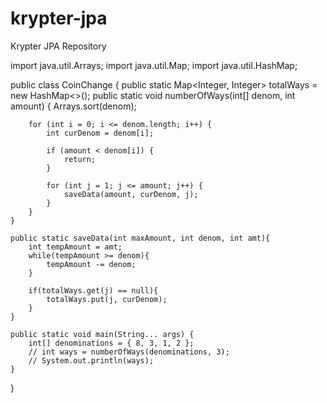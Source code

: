 # krypter-jpa
Krypter JPA Repository


import java.util.Arrays;
import java.util.Map;
import java.util.HashMap;

public class CoinChange {
    public static Map<Integer, Integer> totalWays = new HashMap<>();
    public static void numberOfWays(int[] denom, int amount) {
        Arrays.sort(denom);

        for (int i = 0; i <= denom.length; i++) {
            int curDenom = denom[i];

            if (amount < denom[i]) {
                return;
            }

            for (int j = 1; j <= amount; j++) {
                saveData(amount, curDenom, j);
            }
        }
    }

    public static saveData(int maxAmount, int denom, int amt){
        int tempAmount = amt;
        while(tempAmount >= denom){
            tempAmount -= denom;
        }

        if(totalWays.get(j) == null){
            totalWays.put(j, curDenom);
        }
    }

    public static void main(String... args) {
        int[] denominations = { 8, 3, 1, 2 };
        // int ways = numberOfWays(denominations, 3);
        // System.out.println(ways);
    }
}
